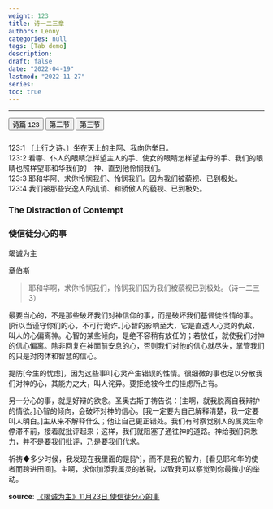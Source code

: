 ```yaml
---
weight: 123
title: 诗一二三章
authors: Lenny
categories: null
tags: [Tab demo]
description: 
draft: false
date: "2022-04-19"
lastmod: "2022-11-27"
series:
toc: true
---
```


<!--more-->
---






<div class="tab">
  <button class="tablinks active" onclick="openReference(event, 'Psalm 123')">诗篇 123</button>
  <button class="tablinks" onclick="openReference(event, 'Devotion1')">第二节</button>
  <button class="tablinks" onclick="openReference(event, 'Devotion2')">第三节</button>
</div>

<!-- Tab content -->
<div id="Psalm 123" class="tabcontent" style="display:block">
  <h3></h3>
123:1 〔上行之诗。〕坐在天上的主阿、我向你举目。  
<br>123:2 看哪、仆人的眼睛怎样望主人的手、使女的眼睛怎样望主母的手、我们的眼睛也照样望耶和华我们的　神、直到他怜悯我们。  
<br>123:3 耶和华阿、求你怜悯我们、怜悯我们。因为我们被藐视、已到极处。  
<br>123:4 我们被那些安逸人的讥诮、和骄傲人的藐视、已到极处。  
</div>



<div id="Devotion1" class="tabcontent">
  <h3>The Distraction of Contempt</h3>

  

</div>



<div id="Devotion2" class="tabcontent">
  <h3>使信徒分心的事</h3>

  竭诚为主
  
  章伯斯


>耶和华啊，求你怜悯我们，怜悯我们因为我们被藐视已到极处。（诗一二三3）

最要当心的，不是那些破坏我们对神信仰的事，而是破坏我们基督徒性情的事。[所以当谨守你们的心，不可行诡诈。]心智的影响至大，它是直透人心灵的仇敌，叫人的心偏离神。心智的某些倾向，是绝不容稍有放任的；若放任，就使我们对神的信心偏离。除非回复在神面前安息的心，否则我们对他的信心就尽失，掌管我们的只是对肉体和智慧的信心。

提防[今生的忧虑]，因为这些事叫心灵产生错误的性情。很细微的事也足以分散我们对神的心，其能力之大，叫人诧异。要拒绝被今生的挂虑所占有。

另一分心的事，就是好辩的欲念。圣奥古斯丁祷告说：[主啊，就我脱离自我辩护的情欲。]心智的倾向，会破坏对神的信心。[我一定要为自己解释清楚，我一定要叫人明白。]主从来不解释什么；他让自己更正错处。我们有时察觉别人的属灵生命停滞不前，接着就批评起来；这样，我们就阻塞了通往神的道路。神给我们洞悉力，并不是要我们批评，乃是要我们代求。

祈祷◆多少时候，我发现在我里面的是[驴]，而不是我的智力，[看见耶和华的使者而跨进田间]。主啊，求你加添我属灵的敏锐，以致我可以察觉到你最微小的举动。

<b><font class = "font_upper">source</font></b>: <a href = "https://wellsofgrace.com/daily-ch/2022/11/23/" target="_blank" rel="noopener noreferrer">《竭诚为主》11月23日 使信徒分心的事</a>

</div>






